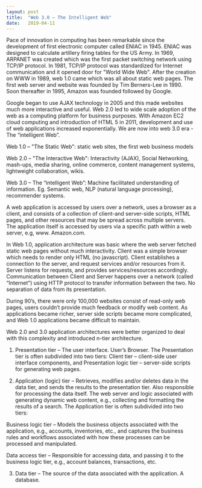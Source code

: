 ```yaml
---
layout: post
title:  "Web 3.0 – The Intelligent Web"
date:   2019-04-11
---
```

Pace of innovation in computing has been remarkable since the development of first electronic computer called ENIAC in 1945. ENIAC was designed to calculate artillery firing tables for the US Army. In 1969, ARPANET was created which was the first packet switching network using TCP/IP protocol. In 1981, TCP/IP protocol was standardized for Internet communication and it opened door for "World Wide Web". After the creation on WWW in 1989, web 1.0 came which was all about static web pages. The first web server and website was founded by Tim Berners-Lee in 1990. Soon thereafter in 1995, Amazon was founded followed by Google. 

Google began to use AJAX technology in 2005 and this made websites much more interactive and useful. Web 2.0 led to wide scale adoption of the web as a computing platform for business purposes. With Amazon EC2 cloud computing and introduction of HTML 5 in 2011, development and use of web applications increased exponentially. We are now into web 3.0 era - The “intelligent Web”.

Web 1.0 – "The Static Web": static web sites, the first web business models

Web 2.0 – "The Interactive Web": Interactivity (AJAX), Social Networking, mash-ups, media sharing, online commerce, content management systems, lightweight collaboration, wikis.

Web 3.0 – The “intelligent Web”: Machine facilitated understanding of information. Eg. Semantic web, NLP (natural language processing), recommender systems.

A web application is accessed by users over a network, uses a browser as a client, and consists of a collection of client-and server-side scripts, HTML pages, and other resources that may be spread across multiple servers. The application itself is accessed by users via a specific path within a web server, e.g, www. Amazon.com.

In Web 1.0, application architecture was basic where the web server fetched static web pages without much interactivity. Client was a simple browser which needs to render only HTML (no javascript). Client establishes a connection to the server, and request services and/or resources from it. Server listens for requests, and provides services/resources accordingly. Communication between Client and Server happens over a network (called “Internet”) using HTTP protocol to transfer information between the two. No separation of data from its presentation.

During 90’s, there were only 100,000 websites consist of read-only web pages, users couldn’t provide much feedback or modify web content. As applications became richer, server side scripts became more complicated, and Web 1.0 applications became difficult to maintain.

Web 2.0 and 3.0 application architectures were better organized to deal with this complexity and introduced n-tier architecture.

1. Presentation tier – The user interface. User’s Browser. The Presentation tier is often subdivided into two tiers: Client tier – client-side user interface components, and Presentation logic tier – server-side scripts for generating web pages.

2. Application (logic) tier – Retrieves, modifies and/or deletes data in the data tier, and sends the results to the presentation tier. Also responsible for processing the data itself. The web server and logic associated with generating dynamic web content, e.g., collecting and formatting the results of a search. The Application tier is often subdivided into two tiers:

Business logic tier – Models the business objects associated with the application, e.g., accounts, inventories, etc., and captures the business rules and workflows associated with how these processes can be processed and manipulated.

Data access tier – Responsible for accessing data, and passing it to the business logic tier, e.g., account balances, transactions, etc.

3. Data tier – The source of the data associated with the application. A database.
